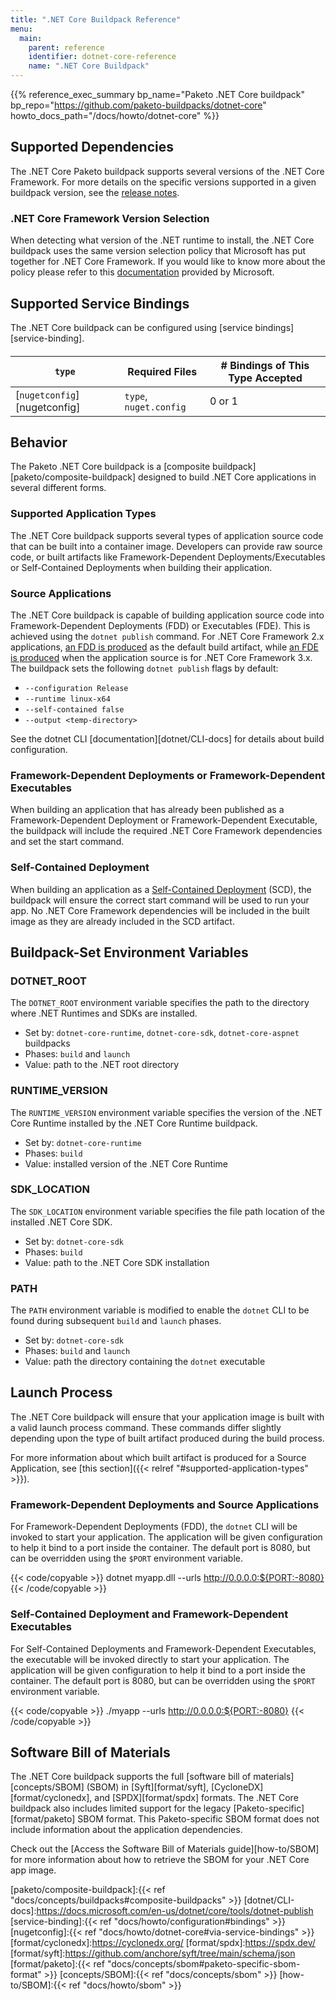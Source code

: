 ```yaml
---
title: ".NET Core Buildpack Reference"
menu:
  main:
    parent: reference
    identifier: dotnet-core-reference
    name: ".NET Core Buildpack"
---
```


{{% reference_exec_summary bp_name="Paketo .NET Core buildpack" bp_repo="https://github.com/paketo-buildpacks/dotnet-core" howto_docs_path="/docs/howto/dotnet-core" %}}

## Supported Dependencies

The .NET Core Paketo buildpack supports several versions of the .NET Core Framework.
For more details on the specific versions supported in a given buildpack
version, see the [release
notes](https://github.com/paketo-buildpacks/dotnet-core/releases).

### .NET Core Framework Version Selection

When detecting what version of the .NET runtime to install, the .NET Core buildpack uses the
same version selection policy that Microsoft has put together for .NET Core Framework.
If you would like to know more about the policy please refer to this
[documentation](https://docs.microsoft.com/en-us/dotnet/core/versions/selection)
provided by Microsoft.

## Supported Service Bindings
The .NET Core buildpack can be configured using [service bindings][service-binding].
####
| `type`                       | Required Files         | # Bindings of This Type Accepted |
|------------------------------|------------------------|----------------------------------|
| [`nugetconfig`][nugetconfig] | `type`, `nuget.config` | 0 or 1                           |


## Behavior
The Paketo .NET Core buildpack is a [composite buildpack][paketo/composite-buildpack] designed to build .NET Core applications in several different forms.

### Supported Application Types
The .NET Core buildpack supports several types of application source code that
can be built into a container image. Developers can provide raw source code, or
built artifacts like Framework-Dependent Deployments/Executables or
Self-Contained Deployments when building their application.

### Source Applications

The .NET Core buildpack is capable of building application source code
into Framework-Dependent Deployments (FDD) or Executables (FDE).  This is
achieved using the `dotnet publish` command. For .NET Core Framework 2.x
applications, [an FDD is
produced](https://docs.microsoft.com/en-us/dotnet/core/deploying/deploy-with-cli#framework-dependent-deployment)
as the default build artifact, while [an FDE is
produced](https://docs.microsoft.com/en-us/dotnet/core/deploying/deploy-with-cli#framework-dependent-executable)
when the application source is for .NET Core Framework 3.x. The buildpack sets the following `dotnet publish` flags by default:
- `--configuration Release`
- `--runtime linux-x64`
- `--self-contained false`
- `--output <temp-directory>`

See the dotnet CLI [documentation][dotnet/CLI-docs] for details about build configuration.

### Framework-Dependent Deployments or Framework-Dependent Executables

When building an application that has already been published as a
Framework-Dependent Deployment or Framework-Dependent Executable, the buildpack
will include the required .NET Core Framework dependencies and set the start
command.

### Self-Contained Deployment

When building an application as a [Self-Contained
Deployment](https://docs.microsoft.com/en-us/dotnet/core/deploying/deploy-with-cli#self-contained-deployment) (SCD),
the buildpack will ensure the correct start command will be used to run your
app. No .NET Core Framework dependencies will be included in the built image as
they are already included in the SCD artifact. 

## Buildpack-Set Environment Variables

### DOTNET_ROOT

The `DOTNET_ROOT` environment variable specifies the path to the directory where .NET Runtimes and SDKs are installed.

* Set by: `dotnet-core-runtime`, `dotnet-core-sdk`, `dotnet-core-aspnet` buildpacks
* Phases: `build` and `launch`
* Value: path to the .NET root directory

### RUNTIME_VERSION

The `RUNTIME_VERSION` environment variable specifies the version of the .NET Core Runtime installed by the .NET Core Runtime buildpack.

* Set by: `dotnet-core-runtime`
* Phases: `build`
* Value: installed version of the .NET Core Runtime

### SDK_LOCATION

The `SDK_LOCATION` environment variable specifies the file path location of the installed .NET Core SDK.

* Set by: `dotnet-core-sdk`
* Phases: `build`
* Value: path to the .NET Core SDK installation

### PATH

The `PATH` environment variable is modified to enable the `dotnet` CLI to be found during subsequent `build` and `launch` phases.

* Set by: `dotnet-core-sdk`
* Phases: `build` and `launch`
* Value: path the directory containing the `dotnet` executable

## Launch Process

The .NET Core buildpack will ensure that your application image is built
with a valid launch process command. These commands differ slightly depending
upon the type of built artifact produced during the build process.

For more information about which built artifact is produced for a Source
Application, see [this section]({{< relref "#supported-application-types" >}}).

### Framework-Dependent Deployments and Source Applications

For Framework-Dependent Deployments (FDD), the `dotnet` CLI will be invoked to
start your application. The application will be given configuration to help it
bind to a port inside the container. The default port is 8080, but can be
overridden using the `$PORT` environment variable.

{{< code/copyable >}}
dotnet myapp.dll --urls http://0.0.0.0:${PORT:-8080}
{{< /code/copyable >}}

### Self-Contained Deployment and Framework-Dependent Executables

For Self-Contained Deployments and Framework-Dependent Executables, the
executable will be invoked directly to start your application. The application
will be given configuration to help it bind to a port inside the container. The
default port is 8080, but can be overridden using the `$PORT` environment
variable.

{{< code/copyable >}}
./myapp --urls http://0.0.0.0:${PORT:-8080}
{{< /code/copyable >}}

##  Software Bill of Materials
The .NET Core buildpack supports the full [software bill of
materials][concepts/SBOM] (SBOM) in [Syft][format/syft],
[CycloneDX][format/cyclonedx], and [SPDX][format/spdx] formats. The .NET Core
buildpack also includes limited support for the legacy
[Paketo-specific][format/paketo] SBOM format. This Paketo-specific SBOM format
does not include information about the application dependencies.

Check out the [Access the Software Bill of Materials
guide][how-to/SBOM] for more information about how to retrieve
the SBOM for your .NET Core app image.

<!-- References -->
<!-- spellchecker-disable -->
[paketo/composite-buildpack]:{{< ref "docs/concepts/buildpacks#composite-buildpacks" >}}
[dotnet/CLI-docs]:https://docs.microsoft.com/en-us/dotnet/core/tools/dotnet-publish
[service-binding]:{{< ref "docs/howto/configuration#bindings" >}}
[nugetconfig]:{{< ref "docs/howto/dotnet-core#via-service-bindings" >}}
[format/cyclonedx]:https://cyclonedx.org/
[format/spdx]:https://spdx.dev/
[format/syft]:https://github.com/anchore/syft/tree/main/schema/json
[format/paketo]:{{< ref "docs/concepts/sbom#paketo-specific-sbom-format" >}}
[concepts/SBOM]:{{< ref "docs/concepts/sbom" >}}
[how-to/SBOM]:{{< ref "docs/howto/sbom" >}}
<!-- spellchecker-enable -->
